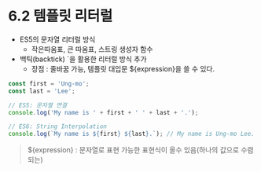 # 6.2 템플릿 리터럴

- ES5의 문자열 리터럴 방식
  - 작은따옴표, 큰 따옴표, 스트링 생성자 함수
- 백틱(backtick) `을 활용한 리터럴 방식 추가
  - 장점 : 줄바꿈 가능, 템플릿 대입문 ${expression}을 쓸 수 있다.

```javaScript
const first = 'Ung-mo';
const last = 'Lee';

// ES5: 문자열 연결
console.log('My name is ' + first + ' ' + last + '.');

// ES6: String Interpolation
console.log(`My name is ${first} ${last}.`); // My name is Ung-mo Lee.
```

> ${expression} : 문자열로 표현 가능한 표현식이 올수 있음(하나의 값으로 수렴되는)

